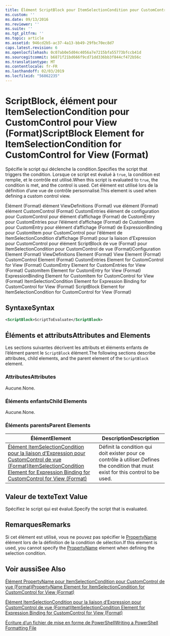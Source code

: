 ```yaml
---
title: Élément ScriptBlock pour ItemSelectionCondition pour CustomControl de vue (Format) | Microsoft Docs
ms.custom: ''
ms.date: 09/13/2016
ms.reviewer: ''
ms.suite: ''
ms.tgt_pltfrm: ''
ms.topic: article
ms.assetid: 946cd2b5-ac37-4a13-bb49-29fbc70ec8d7
caps.latest.revision: 6
ms.openlocfilehash: 0c07ab0e5d04c4056a7e7215bfa55773bfccb41d
ms.sourcegitcommit: b6871f21bd666f9cd71dd336bb3f844cf472b56c
ms.translationtype: MT
ms.contentlocale: fr-FR
ms.lasthandoff: 02/03/2019
ms.locfileid: "56862235"
---
```

# <a name="scriptblock-element-for-itemselectioncondition-for-customcontrol-for-view-format"></a><span data-ttu-id="12704-102">ScriptBlock, élément pour ItemSelectionCondition pour CustomControl pour View (Format)</span><span class="sxs-lookup"><span data-stu-id="12704-102">ScriptBlock Element for ItemSelectionCondition for CustomControl for View (Format)</span></span>

<span data-ttu-id="12704-103">Spécifie le script qui déclenche la condition.</span><span class="sxs-lookup"><span data-stu-id="12704-103">Specifies the script that triggers the condition.</span></span> <span data-ttu-id="12704-104">Lorsque ce script est évalué à `true`, la condition est remplie, et le contrôle est utilisé.</span><span class="sxs-lookup"><span data-stu-id="12704-104">When this script is evaluated to `true`, the condition is met, and the control is used.</span></span> <span data-ttu-id="12704-105">Cet élément est utilisé lors de la définition d’une vue de contrôle personnalisé.</span><span class="sxs-lookup"><span data-stu-id="12704-105">This element is used when defining a custom control view.</span></span>

<span data-ttu-id="12704-106">Élément (Format) élément ViewDefinitions (Format) vue élément (Format) élément CustomControl (Format) CustomEntries élément de configuration pour CustomControl pour élément d’affichage (Format) de CustomEntry pour CustomEntries pour l’élément d’affichage (Format) de CustomItem pour CustomEntry pour élément d’affichage (Format) de ExpressionBinding pour CustomItem pour CustomControl pour l’élément de ItemSelectionCondition d’affichage (Format) pour la liaison d’Expression pour CustomControl pour élément ScriptBlock de vue (Format) pour ItemSelectionCondition pour CustomControl de vue (Format)</span><span class="sxs-lookup"><span data-stu-id="12704-106">Configuration Element (Format) ViewDefinitions Element (Format) View Element (Format) CustomControl Element (Format) CustomEntries Element for CustomControl for View (Format) CustomEntry Element for CustomEntries for View (Format) CustomItem Element for CustomEntry for View (Format) ExpressionBinding Element for CustomItem for CustomControl for View (Format) ItemSelectionCondition Element for Expression Binding for CustomControl for View (Format) ScriptBlock Element for ItemSelectionCondition for CustomControl for View (Format)</span></span>

## <a name="syntax"></a><span data-ttu-id="12704-107">Syntaxe</span><span class="sxs-lookup"><span data-stu-id="12704-107">Syntax</span></span>

```xml
<ScriptBlock>ScriptToEvaluate</ScriptBlock>
```

## <a name="attributes-and-elements"></a><span data-ttu-id="12704-108">Éléments et attributs</span><span class="sxs-lookup"><span data-stu-id="12704-108">Attributes and Elements</span></span>

<span data-ttu-id="12704-109">Les sections suivantes décrivent les attributs et éléments enfants de l’élément parent le `ScriptBlock` élément.</span><span class="sxs-lookup"><span data-stu-id="12704-109">The following sections describe attributes, child elements, and the parent element of the `ScriptBlock` element.</span></span>

### <a name="attributes"></a><span data-ttu-id="12704-110">Attributes</span><span class="sxs-lookup"><span data-stu-id="12704-110">Attributes</span></span>

<span data-ttu-id="12704-111">Aucune.</span><span class="sxs-lookup"><span data-stu-id="12704-111">None.</span></span>

### <a name="child-elements"></a><span data-ttu-id="12704-112">Éléments enfants</span><span class="sxs-lookup"><span data-stu-id="12704-112">Child Elements</span></span>

<span data-ttu-id="12704-113">Aucune.</span><span class="sxs-lookup"><span data-stu-id="12704-113">None.</span></span>

### <a name="parent-elements"></a><span data-ttu-id="12704-114">Éléments parents</span><span class="sxs-lookup"><span data-stu-id="12704-114">Parent Elements</span></span>

|<span data-ttu-id="12704-115">Élément</span><span class="sxs-lookup"><span data-stu-id="12704-115">Element</span></span>|<span data-ttu-id="12704-116">Description</span><span class="sxs-lookup"><span data-stu-id="12704-116">Description</span></span>|
|-------------|-----------------|
|[<span data-ttu-id="12704-117">Élément ItemSelectionCondition pour la liaison d’Expression pour CustomControl de vue (Format)</span><span class="sxs-lookup"><span data-stu-id="12704-117">ItemSelectionCondition Element for Expression Binding for CustomControl for View (Format)</span></span>](./itemselectioncondition-element-for-expressionbinding-for-customcontrol-format.md)|<span data-ttu-id="12704-118">Définit la condition qui doit exister pour ce contrôle à utiliser.</span><span class="sxs-lookup"><span data-stu-id="12704-118">Defines the condition that must exist for this control to be used.</span></span>|

## <a name="text-value"></a><span data-ttu-id="12704-119">Valeur de texte</span><span class="sxs-lookup"><span data-stu-id="12704-119">Text Value</span></span>

<span data-ttu-id="12704-120">Spécifiez le script qui est évalué.</span><span class="sxs-lookup"><span data-stu-id="12704-120">Specify the script that is evaluated.</span></span>

## <a name="remarks"></a><span data-ttu-id="12704-121">Remarques</span><span class="sxs-lookup"><span data-stu-id="12704-121">Remarks</span></span>

<span data-ttu-id="12704-122">Si cet élément est utilisé, vous ne pouvez pas spécifier le [PropertyName](./propertyname-element-for-itemselectioncondition-for-customcontrol-for-view-format.md) élément lors de la définition de la condition de sélection.</span><span class="sxs-lookup"><span data-stu-id="12704-122">If this element is used, you cannot specify the [PropertyName](./propertyname-element-for-itemselectioncondition-for-customcontrol-for-view-format.md) element when defining the selection condition.</span></span>

## <a name="see-also"></a><span data-ttu-id="12704-123">Voir aussi</span><span class="sxs-lookup"><span data-stu-id="12704-123">See Also</span></span>

[<span data-ttu-id="12704-124">Élément PropertyName pour ItemSelectionCondition pour CustomControl de vue (Format)</span><span class="sxs-lookup"><span data-stu-id="12704-124">PropertyName Element for ItemSelectionCondition for CustomControl for View (Format)</span></span>](./propertyname-element-for-itemselectioncondition-for-customcontrol-for-view-format.md)

[<span data-ttu-id="12704-125">Élément ItemSelectionCondition pour la liaison d’Expression pour CustomControl de vue (Format)</span><span class="sxs-lookup"><span data-stu-id="12704-125">ItemSelectionCondition Element for Expression Binding for CustomControl for View (Format)</span></span>](./itemselectioncondition-element-for-expressionbinding-for-customcontrol-format.md)

[<span data-ttu-id="12704-126">Écriture d’un fichier de mise en forme de PowerShell</span><span class="sxs-lookup"><span data-stu-id="12704-126">Writing a PowerShell Formatting File</span></span>](./writing-a-powershell-formatting-file.md)
